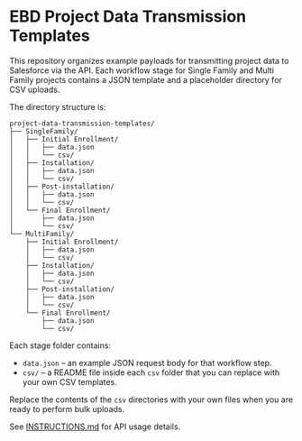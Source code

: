 # EBD Project Data Transmission Templates

This repository organizes example payloads for transmitting project data to Salesforce via the API.  Each workflow stage for Single Family and Multi Family projects contains a JSON template and a placeholder directory for CSV uploads.

The directory structure is:

```
project-data-transmission-templates/
├── SingleFamily/
│   ├── Initial Enrollment/
│   │   ├── data.json
│   │   └── csv/
│   ├── Installation/
│   │   ├── data.json
│   │   └── csv/
│   ├── Post-installation/
│   │   ├── data.json
│   │   └── csv/
│   └── Final Enrollment/
│       ├── data.json
│       └── csv/
└── MultiFamily/
    ├── Initial Enrollment/
    │   ├── data.json
    │   └── csv/
    ├── Installation/
    │   ├── data.json
    │   └── csv/
    ├── Post-installation/
    │   ├── data.json
    │   └── csv/
    └── Final Enrollment/
        ├── data.json
        └── csv/
```

Each stage folder contains:

- `data.json` – an example JSON request body for that workflow step.
- `csv/` – a README file inside each `csv` folder that you can replace with your own CSV templates.

Replace the contents of the `csv` directories with your own files when you are ready to perform bulk uploads.

See [INSTRUCTIONS.md](INSTRUCTIONS.md) for API usage details.

